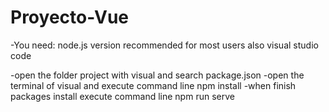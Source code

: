 # Proyecto-Vue
-You need:
node.js version recommended for most users also visual studio code

-open the folder project with visual and search package.json
-open the terminal of visual and execute command line npm install
-when finish packages install execute command line npm run serve
